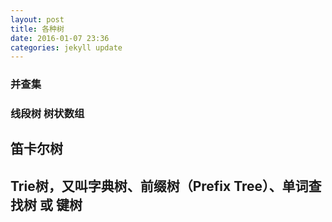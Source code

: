 ```yaml
---
layout: post
title: 各种树
date: 2016-01-07 23:36
categories: jekyll update
---
```



### 并查集

### 线段树 树状数组

## 笛卡尔树

## Trie树，又叫字典树、前缀树（Prefix Tree）、单词查找树 或 键树
